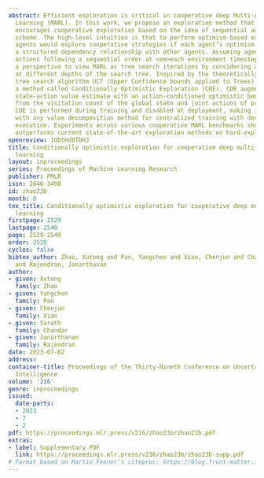 ```yaml
---
abstract: Efficient exploration is critical in cooperative deep Multi-Agent Reinforcement
  Learning (MARL). In this work, we propose an exploration method that effectively
  encourages cooperative exploration based on the idea of sequential action-computation
  scheme. The high-level intuition is that to perform optimism-based exploration,
  agents would explore cooperative strategies if each agent’s optimism estimate captures
  a structured dependency relationship with other agents. Assuming agents compute
  actions following a sequential order at <em>each environment timestep</em>, we provide
  a perspective to view MARL as tree search iterations by considering agents as nodes
  at different depths of the search tree. Inspired by the theoretically justified
  tree search algorithm UCT (Upper Confidence bounds applied to Trees), we develop
  a method called Conditionally Optimistic Exploration (COE). COE augments each agent’s
  state-action value estimate with an action-conditioned optimistic bonus derived
  from the visitation count of the global state and joint actions of preceding agents.
  COE is performed during training and disabled at deployment, making it compatible
  with any value decomposition method for centralized training with decentralized
  execution. Experiments across various cooperative MARL benchmarks show that COE
  outperforms current state-of-the-art exploration methods on hard-exploration tasks.
openreview: 1QDtHd8TbHJ
title: Conditionally optimistic exploration for cooperative deep multi-agent reinforcement
  learning
layout: inproceedings
series: Proceedings of Machine Learning Research
publisher: PMLR
issn: 2640-3498
id: zhao23b
month: 0
tex_title: Conditionally optimistic exploration for cooperative deep multi-agent reinforcement
  learning
firstpage: 2529
lastpage: 2540
page: 2529-2540
order: 2529
cycles: false
bibtex_author: Zhao, Xutong and Pan, Yangchen and Xiao, Chenjun and Chandar, Sarath
  and Rajendran, Janarthanan
author:
- given: Xutong
  family: Zhao
- given: Yangchen
  family: Pan
- given: Chenjun
  family: Xiao
- given: Sarath
  family: Chandar
- given: Janarthanan
  family: Rajendran
date: 2023-07-02
address:
container-title: Proceedings of the Thirty-Nineth Conference on Uncertainty in Artificial
  Intelligence
volume: '216'
genre: inproceedings
issued:
  date-parts:
  - 2023
  - 7
  - 2
pdf: https://proceedings.mlr.press/v216/zhao23b/zhao23b.pdf
extras:
- label: Supplementary PDF
  link: https://proceedings.mlr.press/v216/zhao23b/zhao23b-supp.pdf
# Format based on Martin Fenner's citeproc: https://blog.front-matter.io/posts/citeproc-yaml-for-bibliographies/
---
```

